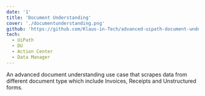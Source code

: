 ```yaml
---
date: '1'
title: 'Document Understanding'
cover: './documentunderstanding.png'
github: 'https://github.com/Klaus-in-Tech/advanced-uipath-document-understanding'
tech:
  - UiPath
  - DU
  - Action Center
  - Data Manager
---
```


An advanced document understanding use case that scrapes data from different document type which include Invoices, Receipts and Unstructured forms.
